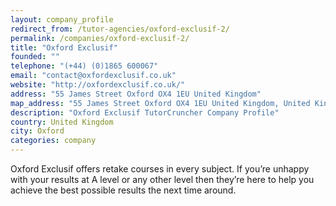 ```yaml
---
layout: company_profile
redirect_from: /tutor-agencies/oxford-exclusif-2/
permalink: /companies/oxford-exclusif-2/
title: "Oxford Exclusif"
founded: ""
telephone: "(+44) (0)1865 600067"
email: "contact@oxfordexclusif.co.uk"
website: "http://oxfordexclusif.co.uk/"
address: "55 James Street Oxford OX4 1EU United Kingdom"
map_address: "55 James Street Oxford OX4 1EU United Kingdom, United Kingdom"
description: "Oxford Exclusif TutorCruncher Company Profile"
country: United Kingdom
city: Oxford
categories: company
---
```

Oxford Exclusif offers retake courses in every subject. If you’re unhappy with your results at A level or any other
level then they’re here to help you achieve the best possible results the next time around.
